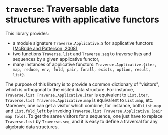 # `traverse`: Traversable data structures with applicative functors

This library provides:
- a module signature `Traverse.Applicative.S` for applicative functors
  [[McBride and Patterson, 2008]],
- two functions `Traverse.list` and `Traverse.seq` to traverse lists
  and sequences by a given applicative functor,
- many instances of applicative functors:
  `Traverse.Applicative.{iter, map, reduce, env, fold, pair, forall,
  exists, option, result, list}`.

[McBride and Patterson, 2008]: http://www.staff.city.ac.uk/~ross/papers/Applicative.html

The purpose of this library is to provide a common dictionary of
"visitors", which is orthogonal to the visited data structure. For
instance, `Traverse.list Traverse.Applicative.iter` is equivalent to
`List.iter`, `Traverse.list Traverse.Applicative.map` is equivalent to
`List.map`, etc.  Moreover, one can get a visitor which combine, for
instance, both `List.map` and `List.fold_left` by invoking
`Traverse.list Traverse.Applicative.(pair map fold)`. To get the same
visitors for a sequence, one just have to replace `Traverse.list` by
`Traverse.seq`, and it is easy to define a traversal for any algebraic
data structures.
